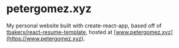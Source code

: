 # petergomez.xyz
My personal website built with create-react-app, based off of [tbakerx/react-resume-template](https://github.com/tbakerx/react-resume-template), hosted at [www.petergomez.xyz](https://www.petergomez.xyz).
